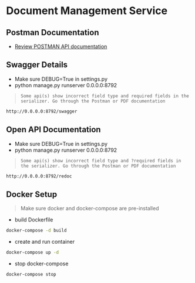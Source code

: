 # Document Management Service


## Postman Documentation
- [Review POSTMAN API documentation]

## Swagger Details
- Make sure DEBUG=True in settings.py
- python manage.py runserver 0.0.0.0:8792 
>`Some api(s) show incorrect field type and required fields in the serializer. Go through the Postman or PDF documentation`
```bash
http://0.0.0.0:8792/swagger
```
## Open API Documentation
- Make sure DEBUG=True in settings.py 
- python manage.py runserver 0.0.0.0:8792 
>`Some api(s) show incorrect field type and ?required fields in the serializer. Go through the Postman or PDF documentation`
```bash
http://0.0.0.0:8792/redoc
```

## Docker Setup
>Make sure docker and docker-compose are pre-installed

- build Dockerfile

```bash 
docker-compose -d build
```

- create and run container

```bash
docker-compose up -d
```

- stop docker-compose
```bash
docker-compose stop
```

[review postman api documentation]: <https://documenter.getpostman.com/view/4330514/UVXkmaHX>